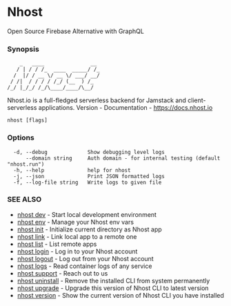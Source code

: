 # Nhost

Open Source Firebase Alternative with GraphQL

### Synopsis


        _   ____               __
       / | / / /_  ____  _____/ /_
      /  |/ / __ \/ __ \/ ___/ __/
     / /|  / / / / /_/ (__  ) /_
    /_/ |_/_/ /_/\____/____/\__/

  Nhost.io is a full-fledged serverless backend for Jamstack and client-serverless applications.
  Version - 
  Documentation - https://docs.nhost.io
  

```
nhost [flags]
```

### Options

```
  -d, --debug             Show debugging level logs
      --domain string     Auth domain - for internal testing (default "nhost.run")
  -h, --help              help for nhost
  -j, --json              Print JSON formatted logs
  -f, --log-file string   Write logs to given file
```

### SEE ALSO

* [nhost dev](nhost_dev.md)	 - Start local development environment
* [nhost env](nhost_env.md)	 - Manage your Nhost env vars
* [nhost init](nhost_init.md)	 - Initialize current directory as Nhost app
* [nhost link](nhost_link.md)	 - Link local app to a remote one
* [nhost list](nhost_list.md)	 - List remote apps
* [nhost login](nhost_login.md)	 - Log in to your Nhost account
* [nhost logout](nhost_logout.md)	 - Log out from your Nhost account
* [nhost logs](nhost_logs.md)	 - Read container logs of any service
* [nhost support](nhost_support.md)	 - Reach out to us
* [nhost uninstall](nhost_uninstall.md)	 - Remove the installed CLI from system permanently
* [nhost upgrade](nhost_upgrade.md)	 - Upgrade this version of Nhost CLI to latest version
* [nhost version](nhost_version.md)	 - Show the current version of Nhost CLI you have installed
